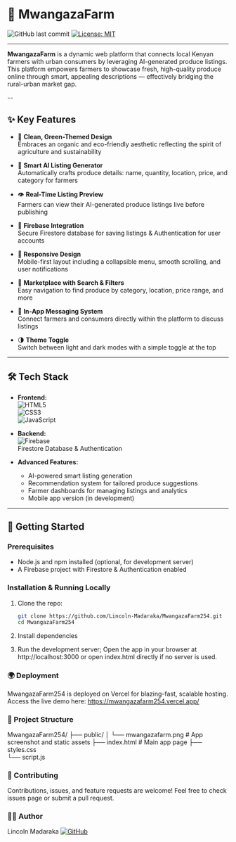 # 🌿 MwangazaFarm

![GitHub last commit](https://img.shields.io/github/last-commit/Lincoln-Madaraka/MwangazaFarm254)
[![License: MIT](https://img.shields.io/badge/License-MIT-green.svg)](LICENSE)

---

**MwangazaFarm** is a dynamic web platform that connects local Kenyan farmers with urban consumers by leveraging AI-generated produce listings. This platform empowers farmers to showcase fresh, high-quality produce online through smart, appealing descriptions — effectively bridging the rural-urban market gap.

--

## ✨ Key Features

- 🌱 **Clean, Green-Themed Design**  
  Embraces an organic and eco-friendly aesthetic reflecting the spirit of agriculture and sustainability

- 🤖 **Smart AI Listing Generator**  
  Automatically crafts produce details: name, quantity, location, price, and category for farmers

- 👁️ **Real-Time Listing Preview**  
  Farmers can view their AI-generated produce listings live before publishing

- 🔐 **Firebase Integration**  
  Secure Firestore database for saving listings & Authentication for user accounts

- 📱 **Responsive Design**  
  Mobile-first layout including a collapsible menu, smooth scrolling, and user notifications

- 🔎 **Marketplace with Search & Filters**  
  Easy navigation to find produce by category, location, price range, and more

- 💬 **In-App Messaging System**  
  Connect farmers and consumers directly within the platform to discuss listings

- 🌗 **Theme Toggle**  
  Switch between light and dark modes with a simple toggle at the top

---

## 🛠️ Tech Stack

- **Frontend:**  
  ![HTML5](https://img.shields.io/badge/-HTML5-E34F26?logo=html5&logoColor=white)  
  ![CSS3](https://img.shields.io/badge/-CSS3-1572B6?logo=css3&logoColor=white)  
  ![JavaScript](https://img.shields.io/badge/-JavaScript-F7DF1E?logo=javascript&logoColor=black)

- **Backend:**  
  ![Firebase](https://img.shields.io/badge/-Firebase-FFCA28?logo=firebase&logoColor=black)  
  Firestore Database & Authentication

- **Advanced Features:**  
  - AI-powered smart listing generation  
  - Recommendation system for tailored produce suggestions  
  - Farmer dashboards for managing listings and analytics  
  - Mobile app version (in development)

---

## 🚀 Getting Started

### Prerequisites

- Node.js and npm installed (optional, for development server)
- A Firebase project with Firestore & Authentication enabled

### Installation & Running Locally

1. Clone the repo:

   ```bash
   git clone https://github.com/Lincoln-Madaraka/MwangazaFarm254.git
   cd MwangazaFarm254
2. Install dependencies
3. Run the development server;
Open the app in your browser at http://localhost:3000 or open index.html directly if no server is used.

### 🌍 Deployment
MwangazaFarm254 is deployed on Vercel for blazing-fast, scalable hosting.
Access the live demo here:
https://mwangazafarm254.vercel.app/

### 📂 Project Structure
MwangazaFarm254/
├── public/
│   └── mwangazafarm.png         # App screenshot and static assets
├── index.html                   # Main app page
├── styles.css     
└── script.js
### 🤝 Contributing
Contributions, issues, and feature requests are welcome! Feel free to check issues page or submit a pull request.

### 👨‍💻 Author
Lincoln Madaraka
[![GitHub](https://img.shields.io/badge/-@Lincoln--Madaraka-181717?logo=github)](https://github.com/Lincoln-Madaraka)